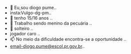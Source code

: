 - 👋 Eu,sou diogo pume..
- insta:Vulgo-dg-pm..
- 👀 tenho 15/16 anos ..
- 🌱 Trabalho sendo menino da pecuária ..
- 💞️ solteiro ..
-  jogador caro ..
- 📫 No meio da dificuldade encontra-se a oportunidade ..
- email-diogo.pume@escol.pr.gov.br..
